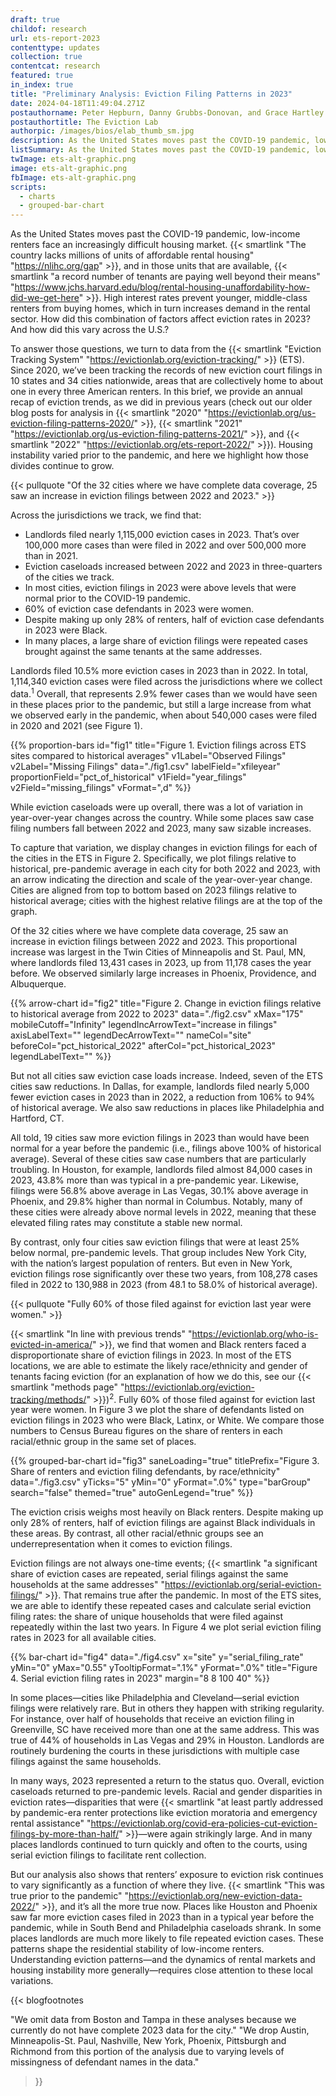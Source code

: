 ```yaml
---
draft: true
childof: research
url: ets-report-2023
contenttype: updates
collection: true
contentcat: research
featured: true
in_index: true
title: "Preliminary Analysis: Eviction Filing Patterns in 2023"
date: 2024-04-18T11:49:04.271Z
postauthorname: Peter Hepburn, Danny Grubbs-Donovan, and Grace Hartley
postauthortitle: The Eviction Lab
authorpic: /images/bios/elab_thumb_sm.jpg
description: As the United States moves past the COVID-19 pandemic, low-income renters face a deeply inhospitable housing market. We investigate how this affected eviction rates in 2023.
listSummary: As the United States moves past the COVID-19 pandemic, low-income renters face a deeply inhospitable housing market. We investigate how this affected eviction rates in 2023.
twImage: ets-alt-graphic.png
image: ets-alt-graphic.png
fbImage: ets-alt-graphic.png
scripts:
  - charts
  - grouped-bar-chart
---
```


<span class="dropcap green">A</span>s the United States moves past the COVID-19 pandemic, low-income renters face an increasingly difficult housing market. {{< smartlink "The country lacks millions of units of affordable rental housing" "https://nlihc.org/gap" >}}, and in those units that are available, {{< smartlink "a record number of tenants are paying well beyond their means" "https://www.jchs.harvard.edu/blog/rental-housing-unaffordability-how-did-we-get-here" >}}. High interest rates prevent younger, middle-class renters from buying homes, which in turn increases demand in the rental sector. How did this combination of factors affect eviction rates in 2023? And how did this vary across the U.S.?

To answer those questions, we turn to data from the {{< smartlink "Eviction Tracking System" "https://evictionlab.org/eviction-tracking/" >}} (ETS). Since 2020, we’ve been tracking the records of new eviction court filings in 10 states and 34 cities nationwide, areas that are collectively home to about one in every three American renters. In this brief, we provide an annual recap of eviction trends, as we did in previous years (check out our older blog posts for analysis in {{< smartlink "2020" "https://evictionlab.org/us-eviction-filing-patterns-2020/" >}}, {{< smartlink "2021" "https://evictionlab.org/us-eviction-filing-patterns-2021/" >}}, and {{< smartlink "2022" "https://evictionlab.org/ets-report-2022/" >}}). Housing instability varied prior to the pandemic, and here we highlight how those divides continue to grow. 

{{< pullquote "Of the 32 cities where we have complete data coverage, 25 saw an increase in eviction filings between 2022 and 2023." >}}

Across the jurisdictions we track, we find that:
- Landlords filed nearly 1,115,000 eviction cases in 2023. That’s over 100,000 more cases than were filed in 2022 and over 500,000 more than in 2021.  
- Eviction caseloads increased between 2022 and 2023 in three-quarters of the cities we track.
- In most cities, eviction filings in 2023 were above levels that were normal prior to the COVID-19 pandemic.
- 60% of eviction case defendants in 2023 were women.
- Despite making up only 28% of renters, half of eviction case defendants in 2023 were Black. 
- In many places, a large share of eviction filings were repeated cases brought against the same tenants at the same addresses. 

Landlords filed 10.5% more eviction cases in 2023 than in 2022. In total, 1,114,340 eviction cases were filed across the jurisdictions where we collect data.<sup>1</sup> Overall, that represents 2.9% fewer cases than we would have seen in these places prior to the pandemic, but still a large increase from what we observed early in the pandemic, when about 540,000 cases were filed in 2020 and 2021 (see Figure 1).

{{% proportion-bars
  id="fig1"
  title="Figure 1. Eviction filings across ETS sites compared to historical averages"
  v1Label="Observed Filings"
  v2Label="Missing Filings"
  data="./fig1.csv"
  labelField="xfileyear"
  proportionField="pct_of_historical"
  v1Field="year_filings"
  v2Field="missing_filings"
  vFormat=",d"
%}}

While eviction caseloads were up overall, there was a lot of variation in year-over-year changes across the country. While some places saw case filing numbers fall between 2022 and 2023, many saw sizable increases. 

To capture that variation, we display changes in eviction filings for each of the cities in the ETS in Figure 2. Specifically, we plot filings relative to historical, pre-pandemic average in each city for both 2022 and 2023, with an arrow indicating the direction and scale of the year-over-year change. Cities are aligned from top to bottom based on 2023 filings relative to historical average; cities with the highest relative filings are at the top of the graph. 

Of the 32 cities where we have complete data coverage, 25 saw an increase in eviction filings between 2022 and 2023. This proportional increase was largest in the Twin Cities of Minneapolis and St. Paul, MN, where landlords filed 13,431 cases in 2023, up from 11,178 cases the year before. We observed similarly large increases in Phoenix, Providence, and Albuquerque.

{{% arrow-chart
  id="fig2"
  title="Figure 2. Change in eviction filings relative to historical average from 2022 to 2023"
  data="./fig2.csv"
  xMax="175"
  mobileCutoff="Infinity"
  legendIncArrowText="increase in filings"
  axisLabelText=""
  legendDecArrowText=""
  nameCol="site"
  beforeCol="pct_historical_2022"
  afterCol="pct_historical_2023"
  legendLabelText=""
%}}

But not all cities saw eviction case loads increase. Indeed, seven of the ETS cities saw reductions. In Dallas, for example, landlords filed nearly 5,000 fewer eviction cases in 2023 than in 2022, a reduction from 106% to 94% of historical average. We also saw reductions in places like Philadelphia and Hartford, CT. 

All told, 19 cities saw more eviction filings in 2023 than would have been normal for a year before the pandemic (i.e., filings above 100% of historical average). Several of these cities saw case numbers that are particularly troubling. In Houston, for example, landlords filed almost 84,000 cases in 2023, 43.8% more than was typical in a pre-pandemic year. Likewise, filings were 56.8% above average in Las Vegas, 30.1% above average in Phoenix, and 29.8% higher than normal in Columbus. Notably, many of these cities were already above normal levels in 2022, meaning that these elevated filing rates may constitute a stable new normal.

By contrast, only four cities saw eviction filings that were at least 25% below normal, pre-pandemic levels. That group includes New York City, with the nation’s largest population of renters. But even in New York, eviction filings rose significantly over these two years, from 108,278 cases filed in 2022 to 130,988 in 2023 (from 48.1 to 58.0% of historical average).

{{< pullquote "Fully 60% of those filed against for eviction last year were women." >}}

{{< smartlink "In line with previous trends" "https://evictionlab.org/who-is-evicted-in-america/" >}}, we find that women and Black renters faced a disproportionate share of eviction filings in 2023. In most of the ETS locations, we are able to estimate the likely race/ethnicity and gender of tenants facing eviction (for an explanation of how we do this, see our {{< smartlink "methods page" "https://evictionlab.org/eviction-tracking/methods/" >}})<sup>2</sup>. Fully 60% of those filed against for eviction last year were women. In Figure 3 we plot the share of defendants listed on eviction filings in 2023 who were Black, Latinx, or White. We compare those numbers to Census Bureau figures on the share of renters in each racial/ethnic group in the same set of places. 

{{% grouped-bar-chart 
  id="fig3" 
  saneLoading="true"
  titlePrefix="Figure 3. Share of renters and eviction filing defendants, by race/ethnicity" 
  data="./fig3.csv" 
  yTicks="5" 
  yMin="0"
  yFormat=".0%" 
  type="barGroup" 
  search="false" 
  themed="true"
  autoGenLegend="true"
%}}

The eviction crisis weighs most heavily on Black renters. Despite making up only 28% of renters, half of eviction filings are against Black individuals in these areas. By contrast, all other racial/ethnic groups see an underrepresentation when it comes to eviction filings. 

Eviction filings are not always one-time events; {{< smartlink "a significant share of eviction cases are repeated, serial filings against the same households at the same addresses" "https://evictionlab.org/serial-eviction-filings/" >}}. That remains true after the pandemic. In most of the ETS sites, we are able to identify these repeated cases and calculate serial eviction filing rates: the share of unique households that were filed against repeatedly within the last two years. In Figure 4 we plot serial eviction filing rates in 2023 for all available cities.

{{% bar-chart
  id="fig4"
  data="./fig4.csv"
  x="site"
  y="serial_filing_rate"
  yMin="0"
  yMax="0.55"
  yTooltipFormat=".1%"
  yFormat=".0%"
  title="Figure 4. Serial eviction filing rates in 2023"
  margin="8 8 100 40"
%}}

In some places—cities like Philadelphia and Cleveland—serial eviction filings were relatively rare. But in others they happen with striking regularity. For instance, over half of households that receive an eviction filing in Greenville, SC have received more than one at the same address. This was true of 44% of households in Las Vegas and 29% in Houston. Landlords are routinely burdening the courts in these jurisdictions with multiple case filings against the same households. 

In many ways, 2023 represented a return to the status quo. Overall, eviction caseloads returned to pre-pandemic levels. Racial and gender disparities in eviction rates—disparities that were {{< smartlink "at least partly addressed by pandemic-era renter protections like eviction moratoria and emergency rental assistance" "https://evictionlab.org/covid-era-policies-cut-eviction-filings-by-more-than-half/" >}}—were again strikingly large. And in many places landlords continued to turn quickly and often to the courts, using serial eviction filings to facilitate rent collection.

But our analysis also shows that renters’ exposure to eviction risk continues to vary significantly as a function of where they live. {{< smartlink "This was true prior to the pandemic" "https://evictionlab.org/new-eviction-data-2022/" >}}, and it’s all the more true now. Places like Houston and Phoenix saw far more eviction cases filed in 2023 than in a typical year before the pandemic, while in South Bend and Philadelphia caseloads shrank. In some places landlords are much more likely to file repeated eviction cases. These patterns shape the residential stability of low-income renters. Understanding eviction patterns—and the dynamics of rental markets and housing instability more generally—requires close attention to these local variations.

{{< blogfootnotes

 "We omit data from Boston and Tampa in these analyses because we currently do not have complete 2023 data for the city."
 "We drop Austin, Minneapolis-St. Paul, Nashville, New York, Phoenix, Pittsburgh and Richmond from this portion of the analysis due to varying levels of missingness of defendant names in the data."

>}}